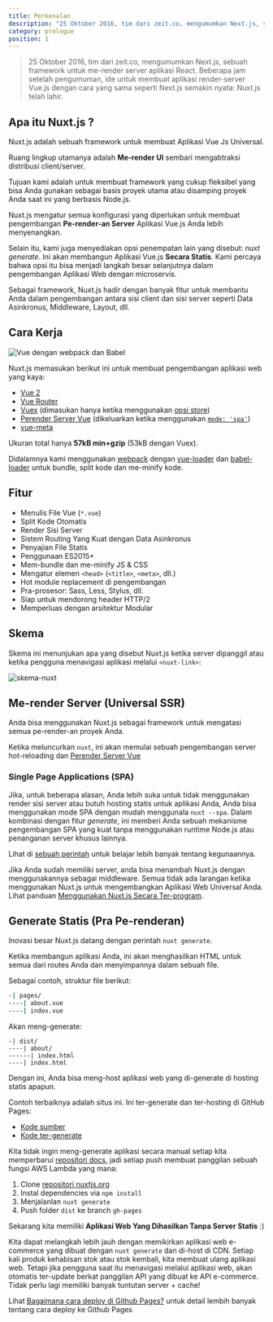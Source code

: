 ```yaml
---
title: Perkenalan
description: "25 Oktober 2016, tim dari zeit.co, mengumumkan Next.js, sebuah framework untuk me-render server aplikasi React. Beberapa jam setelah pengumuman, ide untuk membuat aplikasi render-server Vue.js dengan cara yang sama seperti Next.js semakin nyata: Nuxt.js telah lahir."
category: prologue
position: 1
---
```


> 25 Oktober 2016, tim dari zeit.co, mengumumkan Next.js, sebuah framework untuk me-render server aplikasi React. Beberapa jam setelah pengumuman, ide untuk membuat aplikasi render-server Vue.js dengan cara yang sama seperti Next.js semakin nyata: Nuxt.js telah lahir.

## Apa itu Nuxt.js ?

Nuxt.js adalah sebuah framework untuk membuat Aplikasi Vue Js Universal.

Ruang lingkup utamanya adalah **Me-render UI** sembari mengabtraksi distribusi client/server.

Tujuan kami adalah untuk membuat framework yang cukup fleksibel yang bisa Anda gunakan sebagai basis proyek utama atau disamping proyek Anda saat ini yang berbasis Node.js.

Nuxt.js mengatur semua konfigurasi yang diperlukan untuk membuat pengembangan  **Pe-render-an Server** Aplikasi Vue.js Anda lebih menyenangkan.

Selain itu, kami juga menyediakan opsi penempatan lain yang disebut: *nuxt generate*. Ini akan membangun Aplikasi Vue.js **Secara Statis**.
Kami percaya bahwa opsi itu bisa menjadi langkah besar selanjutnya dalam pengembangan Aplikasi Web dengan microservis.

Sebagai framework, Nuxt.js hadir dengan banyak fitur untuk membantu Anda dalam pengembangan antara sisi client dan sisi server seperti Data Asinkronus, Middleware, Layout, dll.

## Cara Kerja

![Vue dengan webpack dan Babel](https://i.imgur.com/avEUftE.png)

Nuxt.js memasukan berikut ini untuk membuat pengembangan aplikasi web yang kaya:

- [Vue 2](https://vuejs.org/)
- [Vue Router](https://router.vuejs.org/en/)
- [Vuex](https://vuex.vuejs.org/en/) (dimasukan hanya ketika menggunakan [opsi store](/guide/vuex-store))
- [Perender Server Vue](https://ssr.vuejs.org/en/) (dikeluarkan ketika menggunakan [`mode: 'spa'`](/api/configuration-mode))
- [vue-meta](https://github.com/nuxt/vue-meta)

Ukuran total hanya **57kB min+gzip** (53kB dengan Vuex).

Didalamnya kami menggunakan [webpack](https://github.com/webpack/webpack) dengan [vue-loader](https://github.com/vuejs/vue-loader) dan [babel-loader](https://github.com/babel/babel-loader) untuk bundle, split kode dan me-minify kode.

## Fitur

- Menulis File Vue (`*.vue`)
- Split Kode Otomatis
- Render Sisi Server
- Sistem Routing Yang Kuat dengan Data Asinkronus
- Penyajian File Statis
- Penggunaan ES2015+
- Mem-bundle dan me-minify JS & CSS
- Mengatur elemen `<head>` (`<title>`, `<meta>`, dll.)
- Hot module replacement di pengembangan
- Pra-prosesor: Sass, Less, Stylus, dll.
- Siap untuk mendorong header HTTP/2
- Memperluas dengan arsitektur Modular

## Skema

Skema ini menunjukan apa yang disebut Nuxt.js ketika server dipanggil atau ketika pengguna menavigasi aplikasi melalui `<nuxt-link>`:

![skema-nuxt](/nuxt-schema.svg)

## Me-render Server (Universal SSR)

Anda bisa menggunakan Nuxt.js sebagai framework untuk mengatasi semua pe-render-an proyek Anda.

Ketika meluncurkan `nuxt`, ini akan memulai sebuah pengembangan server hot-reloading dan [Perender Server Vue](https://ssr.vuejs.org/en/)

### Single Page Applications (SPA)

Jika, untuk beberapa alasan, Anda lebih suka untuk tidak menggunakan render sisi server atau butuh hosting statis untuk aplikasi Anda, Anda bisa menggunakan mode SPA dengan mudah menggunala `nuxt --spa`. Dalam kombinasi dengan fitur *generate*, ini memberi Anda sebuah mekanisme pengembangan SPA yang kuat tanpa menggunakan runtime Node.js atau penanganan server khusus lainnya.

Lihat di [sebuah perintah](/guide/commands) untuk belajar lebih banyak tentang kegunaannya.

Jika Anda sudah memiliki server, anda bisa menambah Nuxt.js dengan menggunakannya sebagai middleware. Semua tidak ada larangan ketika menggunakan Nuxt.js untuk mengembangkan Aplikasi Web Universal Anda. Lihat panduan [Menggunakan Nuxt.js Secara Ter-program](/api/nuxt).

## Generate Statis (Pra Pe-renderan)

Inovasi besar Nuxt.js datang dengan perintah `nuxt generate`.

Ketika membangun aplikasi Anda, ini akan menghasilkan HTML untuk semua dari routes Anda dan menyimpannya dalam sebuah file.

Sebagai contoh, struktur file berikut:

```bash
-| pages/
----| about.vue
----| index.vue
```

Akan meng-generate:

```
-| dist/
----| about/
------| index.html
----| index.html
```

Dengan ini, Anda bisa meng-host aplikasi web yang di-generate di hosting statis apapun.

Contoh terbaiknya adalah situs ini. Ini ter-generate dan ter-hosting di GitHub Pages:

- [Kode sumber](https://github.com/nuxt/nuxtjs.org)
- [Kode ter-generate](https://github.com/nuxt/nuxtjs.org/tree/gh-pages)

Kita tidak ingin meng-generate aplikasi secara manual setiap kita memperbarui [repositori docs](https://github.com/nuxt/docs), jadi setiap push membuat panggilan sebuah fungsi AWS Lambda yang mana:

1. Clone [repositori nuxtjs.org](https://github.com/nuxt/nuxtjs.org)
2. Instal dependencies via `npm install`
3. Menjalanlan `nuxt generate`
4. Push folder `dist` ke branch `gh-pages`

Sekarang kita memiliki **Aplikasi Web Yang Dihasilkan Tanpa Server Statis** :)

Kita dapat melangkah lebih jauh dengan memikirkan aplikasi web e-commerce yang dibuat dengan `nuxt generate` dan di-host di CDN. Setiap kali produk kehabisan stok atau stok kembali, kita membuat ulang aplikasi web. Tetapi jika pengguna saat itu menavigasi melalui aplikasi web, akan otomatis ter-update berkat panggilan API yang dibuat ke API e-commerce. Tidak perlu lagi memiliki banyak tuntutan server + cache!

<div class="Alert">

Lihat [Bagaimana cara deploy di Github Pages?](/faq/github-pages) untuk detail lembih banyak tentang cara deploy ke Github Pages

</div>
